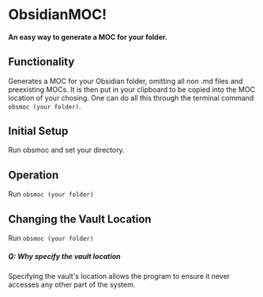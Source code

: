 # ObsidianMOC!
#### An easy way to generate a MOC for your folder.

## Functionality
Generates a MOC for your Obsidian folder, omitting all non .md files and preexisting MOCs. It is then put in your clipboard to be copied into the MOC location of your chosing. One can do all this through the terminal command `obsmoc (your folder)`.
## Initial Setup
Run obsmoc and set your directory.

## Operation
Run  `obsmoc (your folder)`
## Changing the Vault Location
Run `obsmoc (your folder)`

##### Q: Why specify the vault location
Specifying the vault's location allows the program to ensure it never accesses any other part of the system.
